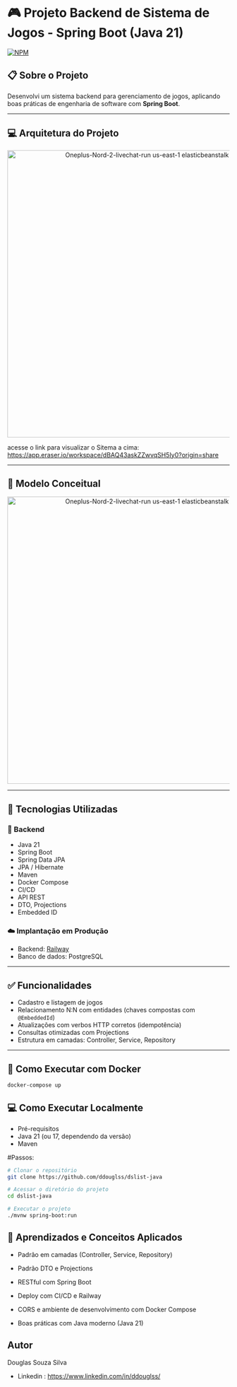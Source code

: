 # 🎮 Projeto Backend de Sistema de Jogos - Spring Boot (Java 21)
[![NPM](https://img.shields.io/npm/l/react)](https://github.com/seu-usuario/seu-repo/blob/main/LICENSE)

## 📋 Sobre o Projeto

Desenvolvi um sistema backend para gerenciamento de jogos, aplicando boas práticas de engenharia de software com **Spring Boot**.  
 
---
## 💻 Arquitetura do Projeto
<div align="center">
  <img 
    width="650" 
    alt="Oneplus-Nord-2-livechat-run us-east-1 elasticbeanstalk com" 
    src="https://github.com/user-attachments/assets/d51119d0-98ee-4946-ac94-73b5e2ec0e05" 
  >
</div>

acesse o link para visualizar o Sitema a cima: https://app.eraser.io/workspace/dBAQ43askZZwvqSH5Iy0?origin=share

---

## 🧠 Modelo Conceitual

<div align="center">
  <img 
    width="650" 
    alt="Oneplus-Nord-2-livechat-run us-east-1 elasticbeanstalk com" 
    src="https://github.com/user-attachments/assets/768187db-b474-43a5-aeb1-8ab60b58abe6" 
  />
</div>

---

## 🚀 Tecnologias Utilizadas

### 🔧 Backend
- Java 21
- Spring Boot
- Spring Data JPA
- JPA / Hibernate
- Maven
- Docker Compose
- CI/CD
- API REST
- DTO, Projections
- Embedded ID

### ☁️ Implantação em Produção
- Backend: [Railway](https://railway.app/)
- Banco de dados: PostgreSQL

---

## ✅ Funcionalidades
- Cadastro e listagem de jogos
- Relacionamento N:N com entidades (chaves compostas com `@EmbeddedId`)
- Atualizações com verbos HTTP corretos (idempotência)
- Consultas otimizadas com Projections
- Estrutura em camadas: Controller, Service, Repository

---

## 🐳 Como Executar com Docker
```bash
docker-compose up
```
## 💻 Como Executar Localmente
- Pré-requisitos
- Java 21 (ou 17, dependendo da versão)
- Maven

#Passos:
```bash
# Clonar o repositório
git clone https://github.com/ddouglss/dslist-java

# Acessar o diretório do projeto
cd dslist-java

# Executar o projeto
./mvnw spring-boot:run
```

## 🧠 Aprendizados e Conceitos Aplicados

- Padrão em camadas (Controller, Service, Repository)

- Padrão DTO e Projections

- RESTful com Spring Boot

- Deploy com CI/CD e Railway

- CORS e ambiente de desenvolvimento com Docker Compose

- Boas práticas com Java moderno (Java 21)


## Autor
Douglas Souza Silva
- Linkedin : https://www.linkedin.com/in/ddouglss/
